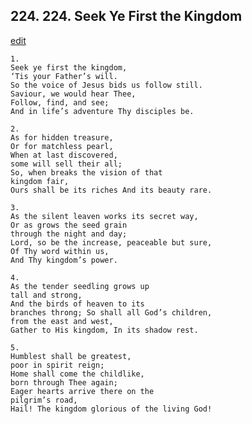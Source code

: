 
## 224.  224. Seek Ye First the Kingdom
[edit](https://docs.google.com/document/d/1mdubBjNJ%2DDnrNbR1GjfVHEIv1s0Qa0Fc/edit?mode=html)






    1.
    Seek ye first the kingdom,
    ‘Tis your Father’s will.
    So the voice of Jesus bids us follow still.
    Saviour, we would hear Thee,
    Follow, find, and see;
    And in life’s adventure Thy disciples be.

    2.
    As for hidden treasure,
    Or for matchless pearl,
    When at last discovered,
    some will sell their all;
    So, when breaks the vision of that
    kingdom fair,
    Ours shall be its riches And its beauty rare.

    3.
    As the silent leaven works its secret way,
    Or as grows the seed grain
    through the night and day;
    Lord, so be the increase, peaceable but sure,
    Of Thy word within us,
    And Thy kingdom’s power.

    4.
    As the tender seedling grows up
    tall and strong,
    And the birds of heaven to its
    branches throng; So shall all God’s children,
    from the east and west,
    Gather to His kingdom, In its shadow rest.

    5.
    Humblest shall be greatest,
    poor in spirit reign;
    Home shall come the childlike,
    born through Thee again;
    Eager hearts arrive there on the
    pilgrim’s road,
    Hail! The kingdom glorious of the living God!
